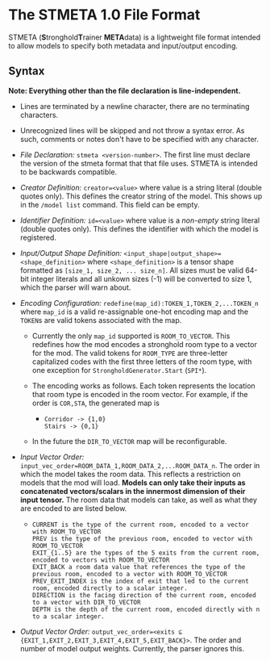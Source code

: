 # The STMETA 1.0 File Format

STMETA (**S**tronghold**T**rainer **META**data) is a lightweight file format intended to
allow models to specify both metadata and input/output encoding.

## Syntax
__Note: Everything other than the file declaration is line-independent.__
- Lines are terminated by a newline character, there are no terminating characters.
  
- Unrecognized lines will be skipped and not throw a syntax error. As such, comments or notes don't have to
  be specified with any character.
 - _File Declaration:_ ``stmeta <version-number>``. The first line must declare the version of
the stmeta format that that file uses. STMETA is intended to be backwards compatible.
   
- _Creator Definition:_ `creator=<value>` where value is a string literal (double quotes only).
This defines the creator string of the model. This shows up in the `/model list` command. This field
  can be empty.
  
- _Identifier Definition:_ `id=<value>` where value is a *non-empty* string literal (double quotes only). This
defines the identifier with which the model is registered.
  
- _Input/Output Shape Definition:_ ``<input_shape|output_shape>=<shape_definition>`` where `<shape_definition>` is a tensor shape
formatted as `[size_1, size_2, ... size_n]`. All sizes must be valid 64-bit integer literals and all unkown sizes (-1) will be
  converted to size 1, which the parser will warn about. 
  
- _Encoding Configuration:_ ``redefine(map_id):TOKEN_1,TOKEN_2,...TOKEN_n`` where `map_id` is a valid
re-assignable one-hot encoding map and the `TOKEN`s are valid tokens associated with the map.
    - Currently the only `map_id` supported is `ROOM_TO_VECTOR`. This redefines how the mod
    encodes a stronghold room type to a vector for the mod. The valid tokens for `ROOM_TYPE` are
      three-letter capitalized codes with the first three letters of the room type, with one exception
      for `StrongholdGenerator.Start` (`SPI*`).
      
    - The encoding works as follows. Each token represents the location that room type is encoded in
    the room vector. For example, if the order is `COR,STA`, the generated map is
      - ```
        Corridor -> {1,0}
        Stairs -> {0,1}
        ````
    - In the future the `DIR_TO_VECTOR` map will be reconfigurable.
    
- _Input Vector Order:_ ``input_vec_order=ROOM_DATA_1,ROOM_DATA_2,...ROOM_DATA_n``. The order in which the model
takes the room data. This reflects a restriction on models that the mod will load. **Models can only take
  their inputs as concatenated vectors/scalars in the innermost dimension of their input tensor.** The room
  data that models can take, as well as what they are encoded to are listed below.
    - ```
      CURRENT is the type of the current room, encoded to a vector with ROOM_TO_VECTOR
      PREV is the type of the previous room, encoded to vector with ROOM_TO_VECTOR
      EXIT_{1..5} are the types of the 5 exits from the current room, encoded to vectors with ROOM_TO_VECTOR
      EXIT_BACK a room data value that references the type of the previous room, encoded to a vector with ROOM_TO_VECTOR
      PREV_EXIT_INDEX is the index of exit that led to the current room, encoded directly to a scalar integer.
      DIRECTION is the facing direction of the current room, encoded to a vector with DIR_TO_VECTOR
      DEPTH is the depth of the current room, encoded directly with n to a scalar integer.
      ```
  
- _Output Vector Order:_  ``output_vec_order=<exits ⊆ {EXIT_1,EXIT_2,EXIT_3,EXIT_4,EXIT_5,EXIT_BACK}>``.
The order and number of model output weights. Currently, the parser ignores this.